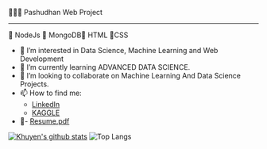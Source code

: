 
👩🏻‍💻 Pashudhan Web Project
___________________________________________________________________________________________________________________________________________________________________________________

🔻 NodeJs 🔻 MongoDB🔻 HTML 🔻CSS
- 👀 I’m interested in Data Science, Machine Learning and Web Development 
- 🌱 I’m currently learning ADVANCED DATA SCIENCE.
- 💞️ I’m looking to collaborate on Machine Learning And Data Science Projects.
- 📫 How to find me:
    -  [LinkedIn](https://www.linkedin.com/in/rohitverma9625/)
    - [KAGGLE](https://www.kaggle.com/rohitverma9625)
- 📜- [Resume.pdf](https://github.com/kumar9625/pashudhan/files/9028145/Resume.pdf)
<!---
kumar9625/kumar9625 is a ✨ special ✨ repository because its `README.md` (this file) appears on your GitHub profile.
You can click the Preview link to take a look at your changes.
--->
[![Khuyen's github stats](https://github-readme-stats.vercel.app/api?username=kumar9625&count_private=true&show_icons=true&theme=radical&hide_rank=false)](https://github.com/anuraghazra/github-readme-stats)
![Top Langs](https://github-readme-stats.vercel.app/api/top-langs/?username=kumar9625)


